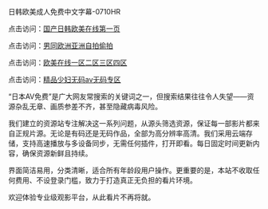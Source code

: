日韩欧美成人免费中文字幕-0710HR

点击访问：<a href="https://heiliao2dmwwy.pages.dev">国产日韩欧美在线第一页</a>

点击访问：<a href="https://heiliaowt0d7p.pages.dev">男同欧洲亚洲自拍偷拍</a>

点击访问：<a href="https://heiliaoxqkkct.pages.dev">欧美在线一区二区三区四区</a>

点击访问：<a href="https://heiliaowzu4ur.pages.dev">精品少妇无码av无码专区</a>


“日本AV免费”是广大网友常搜索的关键词之一，但搜索结果往往令人失望——资源杂乱无章、画质参差不齐，甚至隐藏病毒风险。

我们建立的资源站专注解决这一系列问题，从源头筛选资源，保证每一部影片都来自正规片源。无论是有码还是无码作品，全部为高分辨率高清。我们采用云端存储，支持高速播放与多设备同步，无需任何插件，打开即看。每日固定时间更新内容，确保资源新鲜且持续。

界面简洁易用，分类清晰，适合所有年龄段用户操作。更重要的是，本站不收取任何费用、不设登录门槛，致力于打造真正无负担的看片环境。

欢迎体验专业级观影平台，从此看片不再将就。

<span style="display:none;">[Canonical link](https://github.com/nhn20250710/riben5310)</span>
